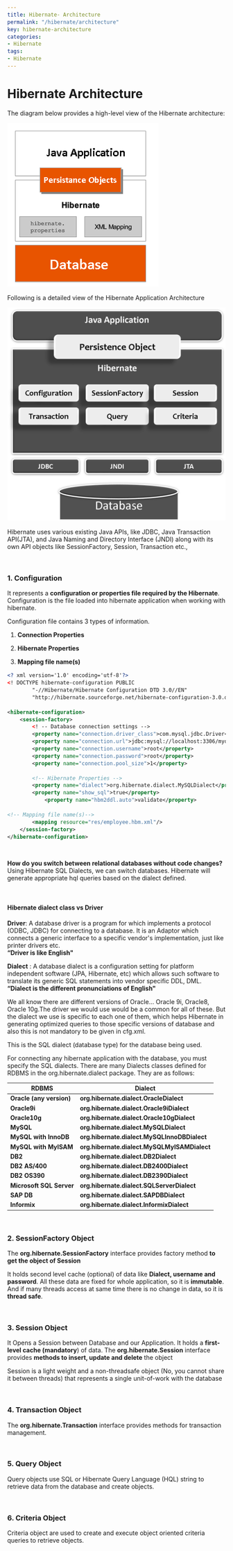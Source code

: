 ```yaml
---
title: Hibernate- Architecture
permalink: "/hibernate/architecture"
key: hibernate-architecture
categories:
- Hibernate
tags:
- Hibernate
---
```


Hibernate Architecture
========================

The diagram below provides a high-level view of the Hibernate architecture:

![E:\\Users\\satyacodes\\Pictures\\12.png](media/b58640c6479a2a60ecd8fd0cfe870855.png)

Following is a detailed view of the Hibernate Application Architecture

![E:\\Users\\satyacodes\\Pictures\\12.png](media/2d9894b012228d9eb685111efac8080e.png)

Hibernate uses various existing Java APIs, like JDBC, Java Transaction API(JTA),
and Java Naming and Directory Interface (JNDI) along with its own API objects
like SessionFactory, Session, Transaction etc.,

<br>

### 1. Configuration 

It represents a **configuration or properties file required by the Hibernate**.
Configuration is the file loaded into hibernate application when working with
hibernate.

Configuration file contains 3 types of information.

1.  **Connection Properties**

2.  **Hibernate Properties**

3.  **Mapping file name(s)**

```xml
<? xml version='1.0' encoding='utf-8'?>
<! DOCTYPE hibernate-configuration PUBLIC
        "-//Hibernate/Hibernate Configuration DTD 3.0//EN"
        "http://hibernate.sourceforge.net/hibernate-configuration-3.0.dtd">

<hibernate-configuration>
    <session-factory>
        <! -- Database connection settings -->
        <property name="connection.driver_class">com.mysql.jdbc.Driver</property>
        <property name="connection.url">jdbc:mysql://localhost:3306/mydb</property>
        <property name="connection.username">root</property>
        <property name="connection.password">root</property>        
        <property name="connection.pool_size">1</property>
        
        <!-- Hibernate Properties -->
        <property name="dialect">org.hibernate.dialect.MySQLDialect</property>
        <property name="show_sql">true</property>
            <property name="hbm2ddl.auto">validate</property>  
      
<!-- Mapping file name(s)-->
        <mapping resource="res/employee.hbm.xml"/>
    </session-factory>
</hibernate-configuration>
```
<br>



**How do you switch between relational databases without code changes?**  
Using Hibernate SQL Dialects, we can switch databases. Hibernate will generate
appropriate hql queries based on the dialect defined.

<br>

#### Hibernate dialect class vs Driver

**Driver**: A database driver is a program for which implements a protocol
(ODBC, JDBC) for connecting to a database. It is an Adaptor which connects a
generic interface to a specific vendor's implementation, just like printer
drivers etc.  
**“Driver is like English"**

**Dialect** : A database dialect is a configuration setting for platform
independent software (JPA, Hibernate, etc) which allows such software to
translate its generic SQL statements into vendor specific DDL, DML.   
**“Dialect is the different pronunciations of English"**

We all know there are different versions of Oracle... Oracle 9i, Oracle8, Oracle
10g.The driver we would use would be a common for all of these. But the dialect
we use is specific to each one of them, which helps Hibernate in generating
optimized queries to those specific versions of database and also this is not
mandatory to be given in cfg.xml.

This is the SQL dialect (database type) for the database being used.

For connecting any hibernate application with the database, you must specify the
SQL dialects. There are many Dialects classes defined for RDBMS in the
org.hibernate.dialect package. They are as follows:

| **RDBMS**                | **Dialect**                                  |
|--------------------------|----------------------------------------------|
| **Oracle (any version)** | **org.hibernate.dialect.OracleDialect**      |
| **Oracle9i**             | **org.hibernate.dialect.Oracle9iDialect**    |
| **Oracle10g**            | **org.hibernate.dialect.Oracle10gDialect**   |
| **MySQL**                | **org.hibernate.dialect.MySQLDialect**       |
| **MySQL with InnoDB**    | **org.hibernate.dialect.MySQLInnoDBDialect** |
| **MySQL with MyISAM**    | **org.hibernate.dialect.MySQLMyISAMDialect** |
| **DB2**                  | **org.hibernate.dialect.DB2Dialect**         |
| **DB2 AS/400**           | **org.hibernate.dialect.DB2400Dialect**      |
| **DB2 OS390**            | **org.hibernate.dialect.DB2390Dialect**      |
| **Microsoft SQL Server** | **org.hibernate.dialect.SQLServerDialect**   |
| **SAP DB**               | **org.hibernate.dialect.SAPDBDialect**       |
| **Informix**             | **org.hibernate.dialect.InformixDialect**    |

<br>


### 2. SessionFactory Object

The **org.hibernate.SessionFactory** interface provides factory method **to get
the object of Session**

It holds second level cache (optional) of data like **Dialect, username and
password**. All these data are fixed for whole application, so it is
**immutable**. And if many threads access at same time there is no change in
data, so it is **thread safe**.

<br>


### 3. Session Object

It Opens a Session between Database and our Application. It holds a
**first-level cache (mandatory**) of data. The **org.hibernate.Session**
interface provides **methods to insert, update and delete** the object

Session is a light weight and a non-threadsafe object (No, you cannot share it
between threads) that represents a single unit-of-work with the database

<br>


### 4. Transaction Object

The **org.hibernate.Transaction** interface provides methods for transaction
management.

<br>


### 5. Query Object

Query objects use SQL or Hibernate Query Language (HQL) string to retrieve data
from the database and create objects.

<br>


### 6. Criteria Object

Criteria object are used to create and execute object oriented criteria queries
to retrieve objects.
